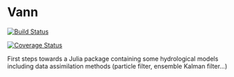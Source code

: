 # Vann

[![Build Status](https://travis-ci.org/jmgnve/Vann.svg?branch=master)](https://travis-ci.org/jmgnve/Vann)

[![Coverage Status](https://coveralls.io/repos/github/jmgnve/Vann/badge.svg?branch=master)](https://coveralls.io/github/jmgnve/Vann?branch=master)

First steps towards a Julia package containing some hydrological models including data assimilation methods (particle filter, ensemble Kalman filter...)
